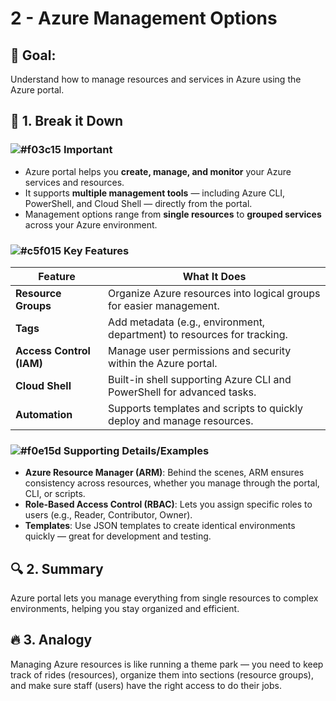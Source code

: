 # 2 - Azure Management Options

## 🎯 Goal:
Understand how to manage resources and services in Azure using the Azure portal.

## 🧠 1. Break it Down

### ![#f03c15](https://placehold.co/15x15/f03c15/f03c15.png) **Important**
- Azure portal helps you **create, manage, and monitor** your Azure services and resources.
- It supports **multiple management tools** — including Azure CLI, PowerShell, and Cloud Shell — directly from the portal.
- Management options range from **single resources** to **grouped services** across your Azure environment.

### ![#c5f015](https://placehold.co/15x15/c5f015/c5f015.png) **Key Features**
| **Feature**                 | **What It Does**                                                        |
|-----------------------------|-------------------------------------------------------------------------|
| **Resource Groups**         | Organize Azure resources into logical groups for easier management.     |
| **Tags**                    | Add metadata (e.g., environment, department) to resources for tracking. |
| **Access Control (IAM)**    | Manage user permissions and security within the Azure portal.           |
| **Cloud Shell**             | Built-in shell supporting Azure CLI and PowerShell for advanced tasks.  |
| **Automation**              | Supports templates and scripts to quickly deploy and manage resources.  |

### ![#f0e15d](https://placehold.co/15x15/f0e15d/f0e15d.png) **Supporting Details/Examples**
- **Azure Resource Manager (ARM)**: Behind the scenes, ARM ensures consistency across resources, whether you manage through the portal, CLI, or scripts.
- **Role-Based Access Control (RBAC)**: Lets you assign specific roles to users (e.g., Reader, Contributor, Owner).
- **Templates**: Use JSON templates to create identical environments quickly — great for development and testing.

## 🔍 2. Summary
Azure portal lets you manage everything from single resources to complex environments, helping you stay organized and efficient.

## 🔥 3. Analogy
Managing Azure resources is like running a theme park — you need to keep track of rides (resources), organize them into sections (resource groups), and make sure staff (users) have the right access to do their jobs.
